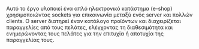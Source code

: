 Αυτό το έργο υλοποιεί ένα απλό ηλεκτρονικό κατάστημα (e-shop) χρησιμοποιώντας sockets για επικοινωνία μεταξύ ενός server και πολλών clients. Ο server διατηρεί έναν κατάλογο προϊόντων και διαχειρίζεται παραγγελίες από τους πελάτες, ελέγχοντας τη διαθεσιμότητα και ενημερώνοντας τους πελάτες για την επιτυχία ή αποτυχία της παραγγελίας τους.
